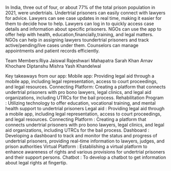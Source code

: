 In India, three out of four, or about 77% of the total prison population in 2021, were undertrials.
Undertrial prisoners can easily  connect with lawyers for advice.
Lawyers can see case updates in real time, making it easier for them to decide how to help.
Lawyers can log in to quickly access case details and information about specific prisoners.
NGOs can use the app to offer help with health, education,financially,training, and legal matters.
NGOs can help in assigning lawyers toundertrial prisoners and track active/pending/live cases under them.
Counselors can manage appointments and patient records efficiently.

Team Members:Riya Jaiswal
Rajeshwari Mahapatra
Sarah Khan
Arnav Khochare
Diptanshu Mishra
Yash Khandelwal

Key takeaways from our app:
Mobile app: Providing legal aid through a mobile app, including legal representation, access to court proceedings, and legal resources.
Connecting Platform: Creating a platform that connects undertrial prisoners with pro bono lawyers, legal clinics, and legal aid organizations, including UTRCs  for the bail process.
Rehabilitation Program : Utilizing technology to offer education, vocational training, and mental health support to undertrial prisoners
Legal aid : Providing legal aid through a mobile app, including legal representation, access to court proceedings, and legal resources.
Connecting Platform : Creating a platform that connects undertrial prisoners with pro bono lawyers, legal clinics, and legal aid organizations, including UTRCs  for the bail process.
Dashboard : Developing a dashboard to track and monitor the status and progress of undertrial prisoners, providing real-time information to lawyers, judges, and prison authorities
Virtual Platform : Establishing a virtual platform to enhance awareness of rights and various provisions for undertrial prisoners and their support persons.
Chatbot : To develop a chatbot to get information about legal rights at fingertip.
